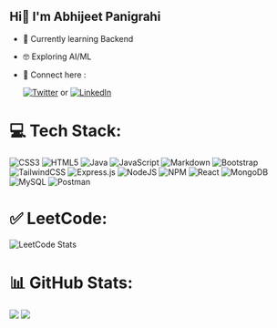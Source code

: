 ## Hi👋 I'm Abhijeet Panigrahi

- 🌱 Currently learning Backend
- 🤓 Exploring AI/ML
- 📧 Connect here :
  
  [![Twitter](https://img.shields.io/badge/Twitter-%231DA1F2.svg?logo=Twitter&logoColor=white)](https://twitter.com/A_Panigrahi23) or [![LinkedIn](https://img.shields.io/badge/LinkedIn-%230077B5.svg?logo=linkedin&logoColor=white)](https://www.linkedin.com/in/abhijeet-panigrahi-211383294/)


# 💻 Tech Stack:

![CSS3](https://img.shields.io/badge/css3-%231572B6.svg?style=for-the-badge&logo=css3&logoColor=white) ![HTML5](https://img.shields.io/badge/html5-%23E34F26.svg?style=for-the-badge&logo=html5&logoColor=white) ![Java](https://img.shields.io/badge/java-%23ED8B00.svg?style=for-the-badge&logo=java&logoColor=white) ![JavaScript](https://img.shields.io/badge/javascript-%23323330.svg?style=for-the-badge&logo=javascript&logoColor=%23F7DF1E) ![Markdown](https://img.shields.io/badge/markdown-%23000000.svg?style=for-the-badge&logo=markdown&logoColor=white) ![Bootstrap](https://img.shields.io/badge/bootstrap-%23563D7C.svg?style=for-the-badge&logo=bootstrap&logoColor=white) ![TailwindCSS](https://img.shields.io/badge/tailwindcss-%2338B2AC.svg?style=for-the-badge&logo=tailwind-css&logoColor=white) ![Express.js](https://img.shields.io/badge/express.js-%23404d59.svg?style=for-the-badge&logo=express&logoColor=%2361DAFB) ![NodeJS](https://img.shields.io/badge/node.js-6DA55F?style=for-the-badge&logo=node.js&logoColor=white) ![NPM](https://img.shields.io/badge/NPM-%23000000.svg?style=for-the-badge&logo=npm&logoColor=white) ![React](https://img.shields.io/badge/react-%2320232a.svg?style=for-the-badge&logo=react&logoColor=%2361DAFB) ![MongoDB](https://img.shields.io/badge/MongoDB-%234ea94b.svg?style=for-the-badge&logo=mongodb&logoColor=white) ![MySQL](https://img.shields.io/badge/mysql-%2300f.svg?style=for-the-badge&logo=mysql&logoColor=white) ![Postman](https://img.shields.io/badge/Postman-FF6C37?style=for-the-badge&logo=postman&logoColor=white)

# ✅ LeetCode:
![LeetCode Stats](https://leetcard.jacoblin.cool/abhijeetpanigrahi912?theme=dark&font=ABeeZee&ext=heatmap)

# 📊 GitHub Stats:

![](https://github-readme-stats.vercel.app/api?username=AbhijeetPanigrahi&theme=dark&hide_border=false&include_all_commits=false&count_private=false)
![](https://github-readme-stats.vercel.app/api/top-langs/?username=AbhijeetPanigrahi&theme=dark&hide_border=false&include_all_commits=true&count_private=true&layout=compact)<br/>


    
